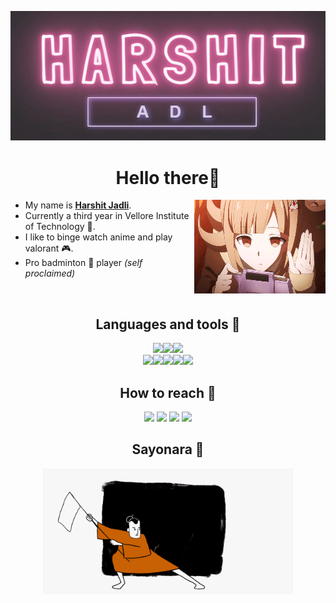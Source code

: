 <!--
**greywolff711/greywolff711** is a ✨ _special_ ✨ repository because its `README.md` (this file) appears on your GitHub profile.

Here are some ideas to get you started:

- 🔭 I’m currently working on ...
- 🌱 I’m currently learning ...
- 👯 I’m looking to collaborate on ...
- 🤔 I’m looking for help with ...
- 💬 Ask me about ...
- 📫 How to reach me: ...
- 😄 Pronouns: ...
- ⚡ Fun fact: ...
-->


<p align=center><a target="_blank" href="https://www.youtube.com/watch?v=dQw4w9WgXcQ"><img src="https://github.com/greywolff711/greywolff711/blob/main/my_name.gif"></a></p>
<h1 align=center>Hello there👀</h1>
<img align=right src="https://github.com/greywolff711/greywolff711/blob/main/intro.gif" width=210 height=150>
<ul>
<li>My name is <strong><a href="https://www.youtube.com/watch?v=dQw4w9WgXcQ">Harshit Jadli</a></strong>.</li>
<li>Currently a third year in Vellore Institute of Technology 🏫.</li>
<li>I like to binge watch  anime and play valorant 🎮.</li>
<li>Pro badminton 🏸 player <i>(self proclaimed)</i></li>
</ul>
<br>
<!--Skillz-->
<h2 align=center>Languages and tools 🔧</h2>
<p align=center><img src="https://img.shields.io/badge/React-20232A?style=for-the-badge&logo=react&logoColor=61DAFB"><img src="https://img.shields.io/badge/firebase-ffca28?style=for-the-badge&logo=firebase&logoColor=black"><img src="https://img.shields.io/badge/Git-F05032?style=for-the-badge&logo=git&logoColor=white">
<br>
  <img src="https://img.shields.io/badge/Python-FFD43B?style=for-the-badge&logo=python&logoColor=darkgreen"><img src="https://img.shields.io/badge/C%2B%2B-00599C?style=for-the-badge&logo=c%2B%2B&logoColor=white"><img src="https://img.shields.io/badge/Java-ED8B00?style=for-the-badge&logo=java&logoColor=white"><img src="https://img.shields.io/badge/HTML5-E34F26?style=for-the-badge&logo=html5&logoColor=white"><img src="https://img.shields.io/badge/CSS-239120?&style=for-the-badge&logo=css3&logoColor=white"></p>
<!--Fancy stuff-->
<!--Contact-->
<h2 align=center>How to reach 🤙</h2>
<p align=center>
<a href="mailto:harshitjadli11@gmail.com"><img src="https://img.shields.io/badge/Gmail-D14836?style=for-the-badge&logo=gmail&logoColor=white"></a>
<a href="https://www.linkedin.com/in/harshit-jadli-7171a3206/"><img src="https://img.shields.io/badge/LinkedIn-0077B5?style=for-the-badge&logo=linkedin&logoColor=white"></a>
<img src="https://img.shields.io/badge/Instagram-E4405F?style=for-the-badge&logo=instagram&logoColor=white">
<a href="https://myanimelist.net/profile/manga_boy"><img src="https://img.shields.io/badge/Myanimelist-2E51A2?style=for-the-badge&logo=myanimelist&logoColor=white"></a>
</p>
<!--Bye bye-->
<h2 align=center>Sayonara 👋</h2>
<p align=center><img align=center src="https://github.com/greywolff711/greywolff711/blob/main/sayonara.gif" width=400></p>
